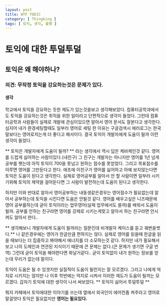```yaml
---
layout: post
title: WTF TOEIC
category: [ Thingking ]
tags: [ 토익, 생각, 불평 ]
---
```


# 토익에 대한 투덜투덜

## 토익은 왜 해야하나?

### 의견: 무작정 토익을 강요하는것은 문제가 있다.

#### 생각

학교에서 토익을 강요하는 듯한 제도가 있는것을보고 생각해보았다.
컴퓨터공학과에서도 토익을 강요하는것은 취직을 위한 일이라고 단편적으로 생각이 들었다.
그런데 컴퓨터공학과 사람들이 실제로 개발에 관심이있으면 알아서 영어 문서도 잘본다고 생각한다. 심지어 내가 환경세팅할때도 일부러 영어로 세팅 한 이유는 구글검색시 에러로그는 한국말보다는 영어로치는게 더 좋다고 해서이다. 결국 토익이 개발자에게 도움이 될까 이런 생각이 들었다.

** 토익은 개발자에게 도움이 될까? ** 라는 생각에서 역시 답은 케바케인것 같다. 영어를 드럽게 싫어하는 사람이있다.(내친구) 그 친구는 개발자는 아니지만 영어를 1년 넘게 공부를 햇는데 아직 토익이 700을 못넘고 원하는 점수를 못얻었다. 그리고 목표점수를 이루면 영어를 그만둔다고 한다. 애초에 이친구가 영어를 싫어하고 아예 보지않는다면 토익은 도움이 된다고 생각한다. 실제로 영어공부를 알아서 안 할 사람이면 일부러 시키기위해 토익의 제약을 걸어둔다면 그 사람이 발전하는데 도움이 된다고 생각한다.

하지만 이와 반대로 알아서 영어공부하는 내동생같은경우는 영어점수가 필요없는데 알아서 공부하는데 토익을 시킨다면 도움은 안될것 같다. 영어를 배우고싶은 니즈때문에 영어 공부를하는데 굳이 토익이라는 업무영어(실제 업무에서도 쓸까)를 배워서 도움이 될까. 공부를 안하는 친구라면 영어를 강제로 시키는게맞고 알아서 하는 친구라면 안시켜도 알아서 한다..

** 생각해보니 개발자에게 도움이 될까라는 질문인데 비개발자 케이스를 듣고 궤변을썻다.**
나 같은경우에는 영어가 한글만큼 편하지는 않다. 실제로 영어를 읽을때 한글을 읽을 때보다는 더 집중하고 봐야해서 에너지를 더 소모하는것 같다. 하지만 내가 필요해서 보고 나의 도메인과 연관된 지식이기 때문에 큰 문제는 없다.(큰 문제가 생기면 구글 번역)
그런데 굳이 토익을 해야한다면 화날거같다.. 굳이 토익없이 내가 원하는 정보를 얻는데 무리가 없는데 말이다.

토익이 도움은 될 수 있겟지만 실질적이 도움이 될런지는 잘 모르겠다. 그리고 나에게 억지로 시키지는 않지만 나 이후 학번에는 억지로 시켜서 이러한 제도가 도움이 될까는 모르겠다.
갑자기 토익에 대한 생각이 나서 써보았다. ** 토익이 싫어서 투덜투덜 **

뭐지 카페에서 토익에대한 이야기를 쓰는데 옆에서 외국인이 에어컨좀 켜주라고 영어로 말걸엇다 토익은 필요없지만 **영어는 필요있다.**
